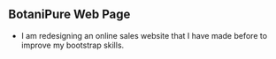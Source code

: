 ## BotaniPure Web Page

- I am redesigning an online sales website that I have made before to improve my bootstrap skills.
